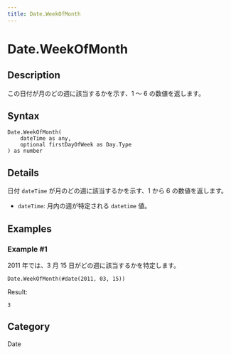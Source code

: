 ```yaml
---
title: Date.WeekOfMonth
---
```


# Date.WeekOfMonth


## Description

この日付が月のどの週に該当するかを示す、1 ～ 6 の数値を返します。


## Syntax

```powerquery
Date.WeekOfMonth(
    dateTime as any,
    optional firstDayOfWeek as Day.Type
) as number
```


## Details

日付 <code>dateTime</code> が月のどの週に該当するかを示す、1 から 6 の数値を返します。 <ul>        <li><code>dateTime</code>: 月内の週が特定される <code>datetime</code> 値。</li>      </ul>


## Examples

### Example #1 
2011 年では、3 月 15 日がどの週に該当するかを特定します。
```powerquery
Date.WeekOfMonth(#date(2011, 03, 15))
```

Result: 
```powerquery
3
```




## Category
Date
